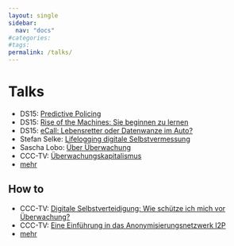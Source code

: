 ```yaml
---
layout: single
sidebar:
  nav: "docs"
#categories:
#tags:
permalink: /talks/
---
```


# Talks
+ DS15: <a href="https://media.ccc.de/v/DS2015-7060-predictive_policing" target="_blank">Predictive Policing</a>
+ DS15: <a href="https://media.ccc.de/v/DS2015-7085-rise_of_the_machines_sie_beginnen_zu_lernen" target="_blank">Rise of the Machines: Sie beginnen zu lernen</a>
+ DS15: <a href="https://media.ccc.de/v/DS2015-6988-ecall_-_lebensretter_oder_datenwanze_im_auto" target="_blank">eCall: Lebensretter oder Datenwanze im Auto?</a>
+ Stefan Selke: <a href="https://www.youtube.com/watch?v=t76asVp9KgU" target="_blank">Lifelogging digitale Selbstvermessung</a>
+ Sascha Lobo: <a href="https://www.youtube.com/watch?v=d1qOkJcn2c4" target="_blank">Über Überwachung</a>
+ CCC-TV: <a href="https://media.ccc.de/browse/conferences/cryptocon/2015/CC15_-_34_-_de_-_eisengiesserei_-_201505101900_-_uberwachungskapitalismus_-_toby.html#video" target="_blank">Überwachungskapitalismus</a>
+ <a title="CCC-TV" href="https://media.ccc.de/tags/" target="_blank">mehr</a>

## How to
+ CCC-TV: <a href="https://media.ccc.de/browse/conferences/datenspuren/2014/DS2014_-_5925_-_de_-_kleiner_saal_-_201409131300_-_digitale_selbstverteidigung_-_wie_schutze_ich_mich_vor_uberwachung_-_stefan_bocker.html#video" target="_blank">Digitale Selbstverteidigung: Wie schütze ich mich vor Überwachung?</a>
+ CCC-TV: <a href="https://media.ccc.de/browse/conferences/datenspuren/2014/DS2014_-_5988_-_de_-_grosser_saal_-_201409131400_-_unsichtbar_durchs_netz_mit_i2p_-_qbi.html#video" target="_blank">Eine Einführung in das Anonymisierungsnetzwerk I2P</a>
+ <a title="CCC-TV" href="https://media.ccc.de/" target="_blank">mehr</a>


